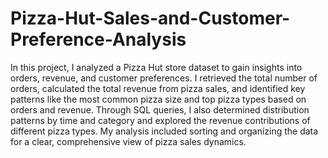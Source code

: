 # Pizza-Hut-Sales-and-Customer-Preference-Analysis
In this project, I analyzed a Pizza Hut store dataset to gain insights into orders, revenue, and customer preferences. I retrieved the total number of orders, calculated the total revenue from pizza sales, and identified key patterns like the most common pizza size and top pizza types based on orders and revenue. Through SQL queries, I also determined distribution patterns by time and category and explored the revenue contributions of different pizza types. My analysis included sorting and organizing the data for a clear, comprehensive view of pizza sales dynamics.
